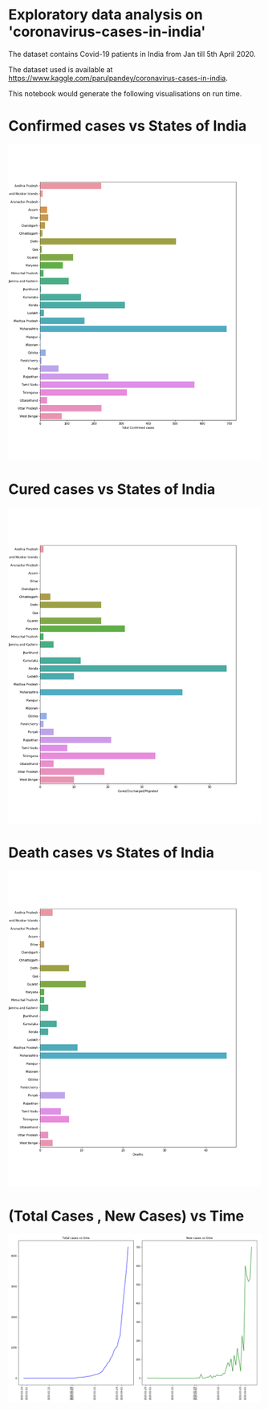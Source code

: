 # Exploratory data analysis on 'coronavirus-cases-in-india'

The dataset contains Covid-19 patients in India from Jan till 5th April 2020.

The dataset used is available at https://www.kaggle.com/parulpandey/coronavirus-cases-in-india.

This notebook would generate the following visualisations on run time.

# Confirmed cases vs States of India
![alt text](https://github.com/abhijithremesh/data-science-portfolio/blob/master/coronavirus-cases-in-india/images/Confirmed%20cases%20vs%20States%20of%20India.png)

# Cured cases vs States of India
![alt text](https://github.com/abhijithremesh/data-science-portfolio/blob/master/coronavirus-cases-in-india/images/Cured%20cases%20vs%20States%20of%20India.png)

# Death cases vs States of India
![alt text](https://github.com/abhijithremesh/data-science-portfolio/blob/master/coronavirus-cases-in-india/images/Death%20cases%20vs%20States%20of%20India.png)

# (Total Cases , New Cases) vs Time
![alt text](https://github.com/abhijithremesh/data-science-portfolio/blob/master/coronavirus-cases-in-india/images/Total%20Cases_New%20Cases%20vs%20Time.png)
